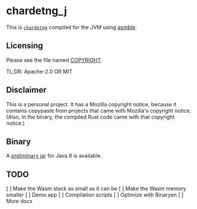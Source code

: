 # chardetng_j

This is [`chardetng`](https://github.com/hsivonen/chardetng/) compiled for the JVM using [asmble](https://github.com/cretz/asmble).

## Licensing

Please see the file named
[COPYRIGHT](https://github.com/hsivonen/chardetng_j/blob/main/COPYRIGHT).

TL;DR: Apache-2.0 OR MIT

## Disclaimer

This is a personal project. It has a Mozilla copyright notice, because
it contains copypaste from projects that came with Mozilla's copyright
notice. (Also, in the binary, the compiled Rust code came with that
copyright notice.)

## Binary

A [preliminary jar](https://hsivonen.fi/chardetng_0_0_1.jar) for Java 8 is available.

## TODO

[ ] Make the Wasm stack as small as it can be
[ ] Make the Wasm memory smaller
[ ] Demo app
[ ] Compilation scripts
[ ] Optimize with Binaryen
[ ] More docs
